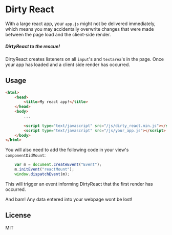 Dirty React
===========
With a large react app, your `app.js` might not be delivered immediately, which means you may accidentally overwrite changes that were made between the page load and the client-side render.

##### DirtyReact to the rescue!

DirtyReact creates listeners on all `input`'s and `textarea`'s in the page. Once your app has loaded and a client side render has occurred.

Usage
-----

```html
<html>
    <head>
        <title>My react app!</title>
    </head>
    <body>
        ...
    
        <script type="text/javascript" src="/js/dirty_react.min.js"></script>
        <script type="text/javascript" src="/js/your_app.js"></script>
    </body>
</html>

```

You will also need to add the following code in your view's `componentDidMount`:
```js
    var m = document.createEvent("Event");
    m.initEvent("reactMount");
    window.dispatchEvent(m);
```

This will trigger an event informing DirtyReact that the first render has occurred.

And bam! Any data entered into your webpage wont be lost!

License
-------
MIT
